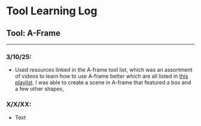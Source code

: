 # Tool Learning Log

## Tool: **A-Frame**

---

### 3/10/25:
* Used resources linked in the A-frame tool list, which was an assortment of videos to learn how to use A-frame better which are all listed in [this playlist](https://www.youtube.com/playlist?list=PLWkWuhMLkR7D_VSEMkj45NIgF8i2dlUce). I was able to create a scene in A-frame that featured a box and a few other shapes,

### X/X/XX:
* Text


<!-- 
* Links you used today (websites, videos, etc)
* Things you tried, progress you made, etc
* Challenges, a-ha moments, etc
* Questions you still have
* What you're going to try next
-->
